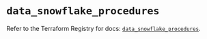 # `data_snowflake_procedures`

Refer to the Terraform Registry for docs: [`data_snowflake_procedures`](https://registry.terraform.io/providers/snowflakedb/snowflake/2.3.0/docs/data-sources/procedures).
